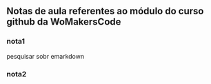 ## Notas de aula referentes ao módulo do curso github da WoMakersCode


### nota1
pesquisar sobr emarkdown

### nota2
